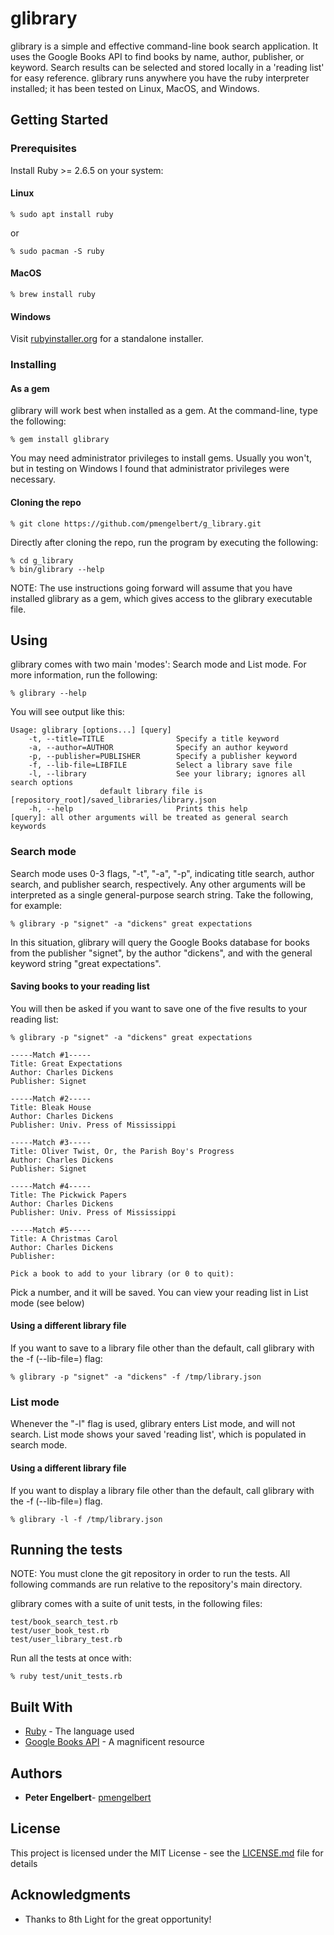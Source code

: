 # glibrary

glibrary is a simple and effective command-line book search application.  It uses the Google Books API to find books by name, author, publisher, or keyword.  Search results can be selected and stored locally in a 'reading list' for easy reference. glibrary runs anywhere you have the ruby interpreter installed; it has been tested on Linux, MacOS, and Windows.

## Getting Started

### Prerequisites

Install Ruby >= 2.6.5 on your system:
#### Linux
```
% sudo apt install ruby
```
or
```
% sudo pacman -S ruby
```
#### MacOS
```
% brew install ruby
```

#### Windows
Visit [rubyinstaller.org](https://rubyinstaller.org/) for a standalone installer.

### Installing

#### As a gem
glibrary will work best when installed as a gem.  At the command-line, type the following:
```
% gem install glibrary
```
You may need administrator privileges to install gems.  Usually you won't, but in testing on Windows I found that administrator privileges were necessary.

#### Cloning the repo
```
% git clone https://github.com/pmengelbert/g_library.git
```
Directly after cloning the repo, run the program by executing the following:
```
% cd g_library
% bin/glibrary --help
```
NOTE: The use instructions going forward will assume that you have installed glibrary as a gem, which gives access
to the glibrary executable file.

## Using

glibrary comes with two main 'modes': Search mode and List mode.  For more information, run the following:
```
% glibrary --help
```

You will see output like this:

```
Usage: glibrary [options...] [query]
    -t, --title=TITLE                Specify a title keyword
    -a, --author=AUTHOR              Specify an author keyword
    -p, --publisher=PUBLISHER        Specify a publisher keyword
    -f, --lib-file=LIBFILE           Select a library save file
    -l, --library                    See your library; ignores all search options
					default library file is [repository_root]/saved_libraries/library.json
    -h, --help                       Prints this help
[query]: all other arguments will be treated as general search keywords

```

### Search mode

Search mode uses 0-3 flags, "-t", "-a", "-p", indicating title search, author search, and publisher search, respectively.
Any other arguments will be interpreted as a single general-purpose search string.  Take the following, for example:
```
% glibrary -p "signet" -a "dickens" great expectations
```

In this situation, glibrary will query the Google Books database for books from the publisher "signet", by the author "dickens", and with the general keyword string "great expectations".

#### Saving books to your reading list
You will then be asked if you want to save one of the five results to your reading list:  
```
% glibrary -p "signet" -a "dickens" great expectations

-----Match #1-----
Title: Great Expectations
Author: Charles Dickens
Publisher: Signet

-----Match #2-----
Title: Bleak House
Author: Charles Dickens
Publisher: Univ. Press of Mississippi

-----Match #3-----
Title: Oliver Twist, Or, the Parish Boy's Progress
Author: Charles Dickens
Publisher: Signet

-----Match #4-----
Title: The Pickwick Papers
Author: Charles Dickens
Publisher: Univ. Press of Mississippi

-----Match #5-----
Title: A Christmas Carol
Author: Charles Dickens
Publisher: 

Pick a book to add to your library (or 0 to quit): 
```

Pick a number, and it will be saved.  You can view your reading list in List mode (see below)

#### Using a different library file
If you want to save to a library file other than the default, call glibrary with the -f (--lib-file=) flag:
```
% glibrary -p "signet" -a "dickens" -f /tmp/library.json
```

### List mode
Whenever the "-l" flag is used, glibrary enters List mode, and will not search.  List mode shows your saved 'reading list', which is populated in search mode.

#### Using a different library file
If you want to display a library file other than the default, call glibrary with the -f (--lib-file=) flag.
```
% glibrary -l -f /tmp/library.json
```

## Running the tests

NOTE: You must clone the git repository in order to run the tests.  All following commands are run 
relative to the repository's main directory.

glibrary comes with a suite of unit tests, in the following files:
```
test/book_search_test.rb
test/user_book_test.rb
test/user_library_test.rb
```

Run all the tests at once with:
```
% ruby test/unit_tests.rb
```

## Built With

* [Ruby](https://www.ruby-lang.org) - The language used
* [Google Books API](https://developers.google.com/books/docs/v1/using) - A magnificent resource

## Authors

* **Peter Engelbert**- [pmengelbert](https://github.com/pmengelbert)

## License

This project is licensed under the MIT License - see the [LICENSE.md](LICENSE.md) file for details

## Acknowledgments

* Thanks to 8th Light for the great opportunity!
